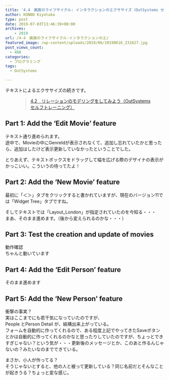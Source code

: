 ```yaml
---
title: '4.4　画面のライフサイクル: インタラクションのエクササイズ（OutSystems セルフトレーニング）'
author: KONNO Kiyotaka
type: post
date: 2019-07-03T13:46:39+00:00
archives:
    - 2019
url: /4-4　画面のライフサイクル-インタラクションのエ/
featured_image: /wp-content/uploads/2019/06/20190616_231627.jpg
post_views_count:
  - 488
categories:
  - プログラミング
tags:
  - OutSystems

---
```

テキストによるエクササイズの続きです。<figure class="wp-block-embed-wordpress wp-block-embed is-type-wp-embed is-provider-programmers-office">

<div class="wp-block-embed__wrapper">
  <blockquote class="wp-embedded-content" data-secret="qmNt8Epq6q">
    <a href="https://www.programmers-office.ml/4-2%e3%80%80%e3%83%aa%e3%83%ac%e3%83%bc%e3%82%b7%e3%83%a7%e3%83%b3%e3%81%ae%e3%83%a2%e3%83%87%e3%83%aa%e3%83%b3%e3%82%b0%e3%82%92%e3%81%97%e3%81%a6%e3%81%bf%e3%82%88%e3%81%86%ef%bc%88outsystems/">4.2　リレーションのモデリングをしてみよう（OutSystems セルフトレーニング）</a>
  </blockquote>
</div></figure> 

## Part 1: Add the ‘Edit Movie’ feature

テキスト通り進められます。  
途中で、Movieの中にGenreIdが表示されなくて、追加し忘れていたかと思ったら、追加はしたけど表示更新していなかったということでした。

とりあえず、テキストボックスをドラッグして幅を広げる際のデザイナの表示がかっこいい。こういうの待ってたよ！

## Part 2: Add the ‘New Movie’ feature

最初に「＜＞」タブをクリックすると書かれていますが、現在のバージョン11では「Widget Tree」タブですね。

そしてテキストでは「Layout_London」が指定されていたのを今知る・・・  
まあ、そのまま進めます。（後から変えられるのかな・・・）

## Part 3: Test the creation and update of movies

動作確認  
ちゃんと動いています

## Part 4: Add the ‘Edit Person’ feature

そのまま進めます

## Part 5: Add the ‘New Person’ feature

衝撃の事実？  
実はここまでにも若干気になっていたのですが、  
People とPerson Detail が、結構出来上がっている。  
フォームを自動的に作ってくれるので、ある程度上記でやってきたSaveボタンとかは自動的に作ってくれるのかなと思ったりしていたのですが、ちょっとできすぎじゃない？という気が・・・更新後のメッセージとか、このあと作るんじゃないの？みたいなのまでできている。

まさか、小人が作ってる？  
そうじゃないとすると、他の人と被って更新している？同じ名前だとそんなことが起きうる？ちょっと変な感じ。